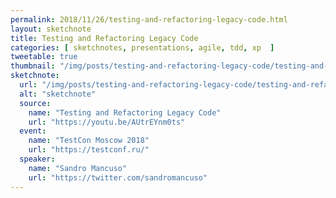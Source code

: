 ```yaml
---
permalink: 2018/11/26/testing-and-refactoring-legacy-code.html
layout: sketchnote
title: Testing and Refactoring Legacy Code
categories: [ sketchnotes, presentations, agile, tdd, xp  ]
tweetable: true
thumbnail: "/img/posts/testing-and-refactoring-legacy-code/testing-and-refactoring-legacy-code-tn.webp"
sketchnote:
  url: "/img/posts/testing-and-refactoring-legacy-code/testing-and-refactoring-legacy-code.webp"
  alt: "sketchnote"
  source:
    name: "Testing and Refactoring Legacy Code"
    url: "https://youtu.be/AUtrEYnm0ts"
  event:
    name: "TestCon Moscow 2018"
    url: "https://testconf.ru/"
  speaker:
    name: "Sandro Mancuso"
    url: "https://twitter.com/sandromancuso"
---
```


